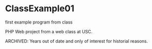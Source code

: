 # ClassExample01
first example program from class

PHP Web project from a web class at USC.

ARCHIVED: Years out of date and only of interest for historial reasons.

